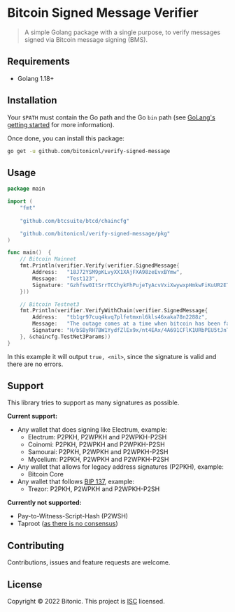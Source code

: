 # Bitcoin Signed Message Verifier
> A simple Golang package with a single purpose, to verify messages signed via Bitcoin message signing (BMS). 

## Requirements

- Golang 1.18+

## Installation

Your `$PATH` must contain the Go path and the Go `bin` path (see [GoLang's getting started](https://golang.org/doc/install#install) for more information). 

Once done, you can install this package: 
```bash
go get -u github.com/bitonicnl/verify-signed-message
```

## Usage

```go
package main

import (
    "fmt"
    
    "github.com/btcsuite/btcd/chaincfg"

    "github.com/bitonicnl/verify-signed-message/pkg"
)

func main()  {
    // Bitcoin Mainnet
    fmt.Println(verifier.Verify(verifier.SignedMessage{
        Address:   "18J72YSM9pKLvyXX1XAjFXA98zeEvxBYmw",
        Message:   "Test123",
        Signature: "Gzhfsw0ItSrrTCChykFhPujeTyAcvVxiXwywxpHmkwFiKuUR2ETbaoFcocmcSshrtdIjfm8oXlJoTOLosZp3Yc8=",
    }))

    // Bitcoin Testnet3
    fmt.Println(verifier.VerifyWithChain(verifier.SignedMessage{
        Address:   "tb1qr97cuq4kvq7plfetmxnl6kls46xaka78n2288z",
        Message:   "The outage comes at a time when bitcoin has been fast approaching new highs not seen since June 26, 2019.",
        Signature: "H/bSByRH7BW1YydfZlEx9x/nt4EAx/4A691CFlK1URbPEU5tJnTIu4emuzkgZFwC0ptvKuCnyBThnyLDCqPqT10=",
    }, &chaincfg.TestNet3Params))
}
```

In this example it will output `true, <nil>`, since the signature is valid and there are no errors.

## Support

This library tries to support as many signatures as possible.

**Current support:**
- Any wallet that does signing like Electrum, example:
  - Electrum: P2PKH, P2WPKH and P2WPKH-P2SH
  - Coinomi: P2PKH, P2WPKH and P2WPKH-P2SH
  - Samourai: P2PKH, P2WPKH and P2WPKH-P2SH
  - Mycelium: P2PKH, P2WPKH and P2WPKH-P2SH
- Any wallet that allows for legacy address signatures (P2PKH), example:
  - Bitcoin Core
- Any wallet that follows [BIP 137](https://github.com/bitcoin/bips/blob/master/bip-0137.mediawiki), example:
  - Trezor: P2PKH, P2WPKH and P2WPKH-P2SH

**Currently not supported:**
- Pay-to-Witness-Script-Hash (P2WSH)
- Taproot ([as there is no consensus](https://github.com/trezor/trezor-firmware/issues/1943))

## Contributing

Contributions, issues and feature requests are welcome.

## License

Copyright © 2022 Bitonic. This project is [ISC](/LICENSE) licensed.
